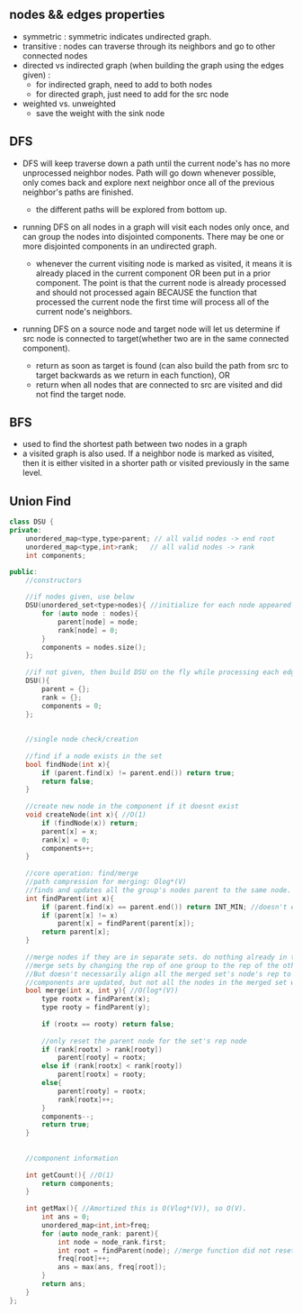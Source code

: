 ## nodes && edges properties
- symmetric : symmetric indicates undirected graph. 
- transitive : nodes can traverse through its neighbors and go to other connected nodes
- directed vs indirected graph (when building the graph using the edges given) :
    - for indirected graph, need to add to both nodes
    - for directed graph, just need to add for the src node
- weighted vs. unweighted
    - save the weight with the sink node 

## DFS
- DFS will keep traverse down a path until the current node's has no more unprocessed neighbor nodes. Path will go down whenever possible, only comes back and explore next neighbor once all of the previous neighbor's paths are finished.
    - the different paths will be explored from bottom up.
    
- running DFS on all nodes in a graph will visit each nodes only once, and can group the nodes into disjointed components. There may be one or more disjointed components in an undirected graph.
    - whenever the current visiting node is marked as visited, it means it is already placed in the current component OR been put in a prior component. The point is that the current node is already processed and should not processed again BECAUSE the function that processed the current node the first time will process all of the current node's neighbors.
    
- running DFS on a source node and target node will let us determine if src node is connected to target(whether two are in the same connected component).
    - return as soon as target is found (can also build the path from src to target backwards as we return in each function), OR 
    - return when all nodes that are connected to src are visited and did not find the target node.
    
## BFS
- used to find the shortest path between two nodes in a graph
- a visited graph is also used. If a neighbor node is marked as visited, then it is either visited in a shorter path or visited previously in the same level. 



## Union Find

```cpp
class DSU {
private:
    unordered_map<type,type>parent; // all valid nodes -> end root
    unordered_map<type,int>rank;   // all valid nodes -> rank
    int components;

public:
    //constructors
    
    //if nodes given, use below
    DSU(unordered_set<type>nodes){ //initialize for each node appeared in the given data
        for (auto node : nodes){
            parent[node] = node;
            rank[node] = 0;
        }
        components = nodes.size();
    };
    
    //if not given, then build DSU on the fly while processing each edge
    DSU(){
        parent = {};
        rank = {};
        components = 0;
    };
    
    
    //single node check/creation
    
    //find if a node exists in the set
    bool findNode(int x){
        if (parent.find(x) != parent.end()) return true;
        return false;
    }
    
    //create new node in the component if it doesnt exist 
    void createNode(int x){ //O(1)
        if (findNode(x)) return;
        parent[x] = x;
        rank[x] = 0;
        components++;
    }
    
    //core operation: find/merge
    //path compression for merging: Olog*(V)
    //finds and updates all the group's nodes parent to the same node.
    int findParent(int x){
        if (parent.find(x) == parent.end()) return INT_MIN; //doesn't exist in the graph
        if (parent[x] != x) 
            parent[x] = findParent(parent[x]);
        return parent[x];
    }
    
    //merge nodes if they are in separate sets. do nothing already in the same set. O(Log*(V))
    //merge sets by changing the rep of one group to the rep of the other group's rep. 
    //But doesn't necessarily align all the merged set's node's rep to the same rep. 
    //components are updated, but not all the nodes in the merged set will have the same parent via merge function alone 
    bool merge(int x, int y){ //O(log*(V))
        type rootx = findParent(x);
        type rooty = findParent(y);
        
        if (rootx == rooty) return false;
        
        //only reset the parent node for the set's rep node
        if (rank[rootx] > rank[rooty])
            parent[rooty] = rootx;
        else if (rank[rootx] < rank[rooty])
            parent[rootx] = rooty;
        else{
            parent[rooty] = rootx;
            rank[rootx]++;
        }
        components--;
        return true; 
    }
    
    
    //component information
    
    int getCount(){ //O(1)
        return components;
    }
    
    int getMax(){ //Amortized this is O(Vlog*(V)), so O(V).
        int ans = 0;
        unordered_map<int,int>freq; 
        for (auto node_rank: parent){
            int node = node_rank.first;
            int root = findParent(node); //merge function did not reset parent node of all nodes in the same set. 
            freq[root]++;
            ans = max(ans, freq[root]);
        }
        return ans;
    }
};
```






